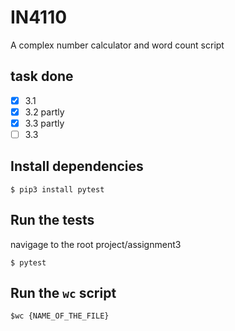 # IN4110

A complex number calculator and word count script


## task done
- [x] 3.1
- [x] 3.2 partly 
- [x] 3.3 partly 
- [ ] 3.3 

## Install dependencies

`$ pip3 install pytest`

## Run the tests 

navigage to the root project/assignment3

`$ pytest`

## Run the `wc` script

`$wc {NAME_OF_THE_FILE}`
